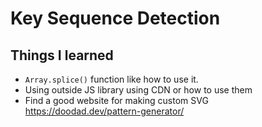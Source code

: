 # Key Sequence Detection

## Things I learned

- `Array.splice()` function like how to use it.
- Using outside JS library using CDN or how to use them
- Find a good website for making custom SVG \
https://doodad.dev/pattern-generator/
